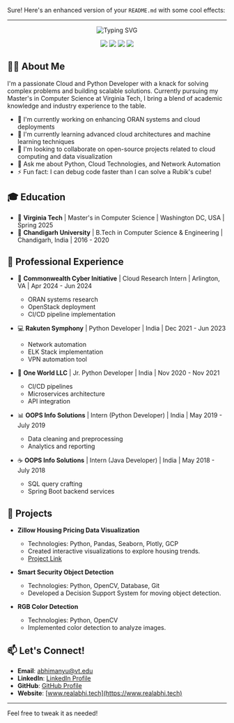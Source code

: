 Sure! Here's an enhanced version of your `README.md` with some cool effects:

---

<div align="center">
  <img src="https://readme-typing-svg.herokuapp.com?font=Fira+Code&size=27&duration=3000&pause=1000&color=00F7FF&center=true&vCenter=true&width=435&lines=Hi%2C+I'm+Abhimanyu+Bhagwati;Cloud+%26+Python+Developer;Open+Source+Enthusiast" alt="Typing SVG" />
</div>

<p align="center">
  <a href="https://www.linkedin.com/in/abhimanyubhagwati/"><img src="https://img.shields.io/badge/-LinkedIn-0077B5?style=for-the-badge&logo=Linkedin&logoColor=white"/></a>
  <a href="https://www.realabhi.tech"><img src="https://img.shields.io/badge/-Website-FF7139?style=for-the-badge&logo=Firefox-Browser&logoColor=white"/></a>
  <a href="mailto:abhimanyu@vt.edu"><img src="https://img.shields.io/badge/-Email-D14836?style=for-the-badge&logo=Gmail&logoColor=white"/></a>
  <a href="https://github.com/AbhimanyuBhagwati"><img src="https://img.shields.io/badge/-GitHub-181717?style=for-the-badge&logo=GitHub&logoColor=white"/></a>
</p>

## 👨‍💻 About Me

I'm a passionate Cloud and Python Developer with a knack for solving complex problems and building scalable solutions. Currently pursuing my Master's in Computer Science at Virginia Tech, I bring a blend of academic knowledge and industry experience to the table.

- 🔭 I'm currently working on enhancing ORAN systems and cloud deployments
- 🌱 I'm currently learning advanced cloud architectures and machine learning techniques
- 👯 I'm looking to collaborate on open-source projects related to cloud computing and data visualization
- 💬 Ask me about Python, Cloud Technologies, and Network Automation
- ⚡ Fun fact: I can debug code faster than I can solve a Rubik's cube!

## 🎓 Education

- 🏫 **Virginia Tech** | Master's in Computer Science | Washington DC, USA | Spring 2025
- 🏫 **Chandigarh University** | B.Tech in Computer Science & Engineering | Chandigarh, India | 2016 - 2020

## 💼 Professional Experience

- 🔬 **Commonwealth Cyber Initiative** | Cloud Research Intern | Arlington, VA | Apr 2024 - Jun 2024
  - ORAN systems research
  - OpenStack deployment
  - CI/CD pipeline implementation

- 💻 **Rakuten Symphony** | Python Developer | India | Dec 2021 - Jun 2023
  - Network automation
  - ELK Stack implementation
  - VPN automation tool

- 🐍 **One World LLC** | Jr. Python Developer | India | Nov 2020 - Nov 2021
  - CI/CD pipelines
  - Microservices architecture
  - API integration

- 📊 **OOPS Info Solutions** | Intern (Python Developer) | India | May 2019 - July 2019
  - Data cleaning and preprocessing
  - Analytics and reporting

- ☕ **OOPS Info Solutions** | Intern (Java Developer) | India | May 2018 - July 2018
  - SQL query crafting
  - Spring Boot backend services

## 🚀 Projects

- **Zillow Housing Pricing Data Visualization**
  - Technologies: Python, Pandas, Seaborn, Plotly, GCP
  - Created interactive visualizations to explore housing trends.
  - [Project Link](https://dashapp-4utmtv5bpq-nn.a.run.app)

- **Smart Security Object Detection**
  - Technologies: Python, OpenCV, Database, Git
  - Developed a Decision Support System for moving object detection.

- **RGB Color Detection**
  - Technologies: Python, OpenCV
  - Implemented color detection to analyze images.

## 📫 Let's Connect!

- **Email**: [abhimanyu@vt.edu](mailto:abhimanyu@vt.edu)
- **LinkedIn**: [LinkedIn Profile](https://www.linkedin.com/in/abhi)
- **GitHub**: [GitHub Profile](https://github.com/AbhimanyuBhagwati)
- **Website**: [www.realabhi.tech](https://www.realabhi.tech)

---

Feel free to tweak it as needed!
